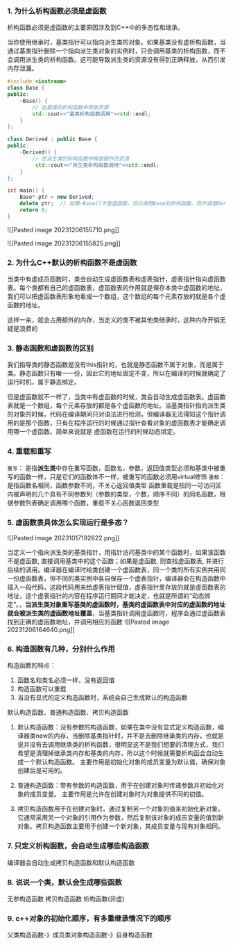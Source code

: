 ### 1. 为什么析构函数必须是虚函数
析构函数必须是虚函数的主要原因涉及到C++中的多态性和继承。

当你使用继承时，基类指针可以指向派生类的对象。如果基类没有虚析构函数，当通过基类指针删除一个指向派生类对象的实例时，只会调用基类的析构函数，而不会调用派生类的析构函数。这可能导致派生类的资源没有得到正确释放，从而引发内存泄漏。
```C++
#include <iostream>
class Base {
public:
    ~Base() {
        // 在基类的析构函数中释放资源
        std::cout<<"基类析构函数调用"<<std::endl;
    }
};

class Derived : public Base {
public:
    ~Derived() {
        // 在派生类的析构函数中释放额外的资源
         std::cout<<"派生类析构函数调用"<<std::endl;
    }
};

int main() {
    Base* ptr = new Derived;
    delete ptr;  // 如果~Base()不是虚函数，将只调用Base的析构函数，而不调用Derived的析构函数
    return 0;
}

```
![[Pasted image 20231206155710.png]]

![[Pasted image 20231206155825.png]]

### 2. 为什么C++默认的析构函数不是虚函数
当类中有虚成员函数时，类会自动生成虚函数表和虚表指针，虚表指针指向虚函数表。每个类都有自己的虚函数表，虚函数表的作用就是保存本类中虚函数的地址，我们可以把虚函数表形象地看成一个数组，这个数组的每个元素存放的就是各个虚函数的地址。

这样一来，就会占用额外的内存，当定义的类不被其他类继承时，这种内存开销无疑是浪费的

### 3. 静态函数和虚函数的区别
我们指导类的静态函数是没有this指针的，也就是静态函数不属于对象，而是属于类。静态函数只有唯一一份，因此它的地址固定不变，所以在编译的时候就确定了运行时机，属于静态绑定。

但是虚函数就不一样了，当类中有虚函数的时候，类会自动生成虚函数表。虚函数表就是一个数组，每个元素存放的都是各个虚函数的地址。当基类指针指向派生类的对象的时候，代码在编译期间只对语法进行检测，但编译器无法得知这个指针调用的是那个函数，只有在程序运行的时候通过指针查看对象的虚函数表才能确定调用哪一个虚函数。简单来说就是 虚函数在运行的时候动态绑定。

### 4. 重载和重写
`重写`：
是指**派生类**中存在重写函数，函数名，参数，返回值类型必须和基类中被重写的函数一样，只是它们的函数体不一样，被重写的函数必须用virtual修饰
`重载`：
是指函数名相同，函数参数不同，不关心返回值类型
函数重载是指同一可访问区内被声明的几个具有不同参数列（参数的类型，个数，顺序不同）的同名函数，根据参数列表确定调用哪个函数，重载不关心函数返回类型

### 5. 虚函数表具体怎么实现运行是多态？

![[Pasted image 20231017192822.png]]

当定义一个指向派生类的基类指针，用指针访问基类中的某个函数时，如果该函数不是虚函数, 直接调用基类中的这个函数；如果是虚函数, 则查找虚函数表, 并进行后续的调用。编译器在编译时给类创建一个虚函数表，同一个类的所有实例共用同一份虚函数表，但不同的类实例中各自保存一个虚表指针，编译器会在构造函数中插入一段代码，这段代码用来给虚表指针赋值，虚表指针里存放的就是虚函数表的地址，这个虚表指针的内容在程序运行期间才能决定，也就是所谓的“动态绑定”。，**当派生类对象重写基类的虚函数时，基类的虚函数表中对应的虚函数的地址就会被派生类的虚函数地址覆盖**，当基类指针调用虚函数时，程序会通过虚函数表找到正确的虚函数地址，并调用相应的函数
![[Pasted image 20231206164640.png]]

### 6. 构造函数有几种，分别什么作用
构造函数的特点：
1. 函数名和类名必须一样，没有返回值
2. 构造函数可以重载
3. 当没有显式的定义构造函数时，系统会自己生成默认的构造函数

默认构造函数、普通构造函数、拷贝构造函数
1. 默认构造函数：没有参数的构造函数，如果在类中没有显式定义构造函数，编译器类new的内存，当删除基类指针时，并不是去删除继承类的内存，也就是说并没有去调用继承类的析构函数，很明显这不是我们想要的清理方式，我们希望是清理掉继承类内存和基类的内存，所以这个时候就需要析构函会自动生成一个默认构造函数。
主要作用是初始化对象的成员变量为默认值，确保对象创建后是可用的。

2. 普通构造函数：带有参数的构造函数，用于在创建对象时传递参数并初始化对象的成员变量。
主要作用是允许在创建对象时为对象提供不同的初值。

3. 拷贝构造函数用于在创建对象时，通过复制另一个对象的值来初始化新对象。它通常采用另一个对象的引用作为参数，然后复制该对象的成员变量的值到新对象。拷贝构造函数主要用于创建一个新对象，其成员变量与现有对象相同。



### 7. 只定义析构函数，会自动生成哪些构造函数
编译器会自动生成拷贝构造函数和默认构造函数

### 8. 说说一个类，默认会生成哪些函数
无参构造函数 拷贝构造函数 析构函数(非虚)

### 9. c++对象的初始化顺序，有多重继承情况下的顺序
父类构造函数-》成员类对象构造函数-》自身构造函数

